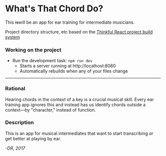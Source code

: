# What's That Chord Do?

This ~~is~~will be an app for ear training for intermediate musicians.

Project directory structure, etc based on the [Thinkful React project build system](https://github.com/oampo/thinkful-react-starter)

### Working on the project

* Run the development task: `npm run dev`
    * Starts a server running at http://localhost:8080
    * Automatically rebuilds when any of your files change

----------------------------------------------------------

### Rational

Hearing chords in the context of a key is a crucial musical skill. Every ear training app ignores this and instead has us identify chords outside a context—by "character," instead of function.

### Description

This is an app for musical intermediates that want to start transcribing or get better at playing by ear.

_-DR, 2017_
